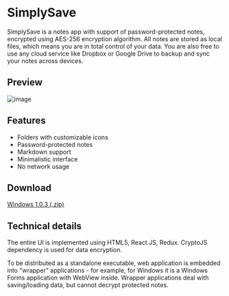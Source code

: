 # SimplySave
SimplySave is a notes app with support of password-protected notes, encrypted using AES-256 encryption algorithm. All notes are stored as local files, which means you are in total control of your data. You are also free to use any cloud service like Dropbox or Google Drive to backup and sync your notes across devices.

## Preview
![image](https://user-images.githubusercontent.com/2338967/164563586-8721c74e-2d54-49f4-aa83-96e0c378aad5.png)

## Features
* Folders with customizable icons
* Password-protected notes
* Markdown support
* Minimalistic interface
* No network usage

## Download
[Windows 1.0.3 (.zip)](https://github.com/a-deriabin/SimplySave/releases/download/1.0.3/SimplySave-Windows-1.0.3.zip)

## Technical details
The entire UI is implemented using HTML5, React.JS, Redux. CryptoJS dependency is used for data encryption.

To be distributed as a standalone executable, web application is embedded into "wrapper" applications - for example, for Windows it is a Windows Forms application with WebView inside. Wrapper applications deal with saving/loading data, but cannot decrypt protected notes.
